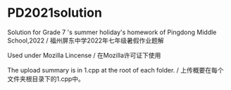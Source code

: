 # PD2021solution

Solution for Grade 7 's summer holiday's homework of Pingdong Middle School,2022 / 福州屏东中学2022年七年级暑假作业题解

Used under Mozilla Lincense / 在Mozilla许可证下使用

The upload summary is in 1.cpp at the root of each folder. / 上传概要在每个文件夹根目录下的1.cpp中。
